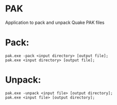 # PAK
Application to pack and unpack Quake PAK files

# Pack:
	pak.exe -pack <input directory> [output file];
	pak.exe <input directory> [output file];

# Unpack:
	pak.exe -unpack <input file> [output directory];
	pak.exe <input file> [output directory];
